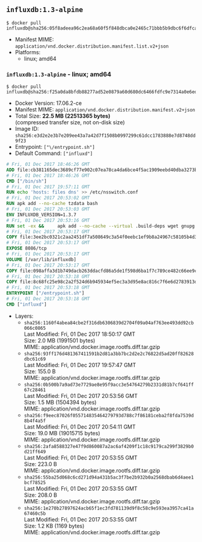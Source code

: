 ## `influxdb:1.3-alpine`

```console
$ docker pull influxdb@sha256:05f8adeea96c2ea68a60f5f848dbca0e2465c71bbb5b9dbc6f6dfca29c6f2618
```

-	Manifest MIME: `application/vnd.docker.distribution.manifest.list.v2+json`
-	Platforms:
	-	linux; amd64

### `influxdb:1.3-alpine` - linux; amd64

```console
$ docker pull influxdb@sha256:f25a0da8bfdb88277ad52e0879a60d680dc6466fdfc9e7314a0e6ed1b47ea807
```

-	Docker Version: 17.06.2-ce
-	Manifest MIME: `application/vnd.docker.distribution.manifest.v2+json`
-	Total Size: **22.5 MB (22513365 bytes)**  
	(compressed transfer size, not on-disk size)
-	Image ID: `sha256:e3d2e2e3b7e209ee43a7a42d7f1508b0997299c61dcc1783888e7d8748dd9f23`
-	Entrypoint: `["\/entrypoint.sh"]`
-	Default Command: `["influxd"]`

```dockerfile
# Fri, 01 Dec 2017 18:46:26 GMT
ADD file:cb381165dec3689cf77e902c07ea78ca4da6bce4f5ac1909eebd40dba3273bfe in / 
# Fri, 01 Dec 2017 18:46:26 GMT
CMD ["/bin/sh"]
# Fri, 01 Dec 2017 19:57:11 GMT
RUN echo 'hosts: files dns' >> /etc/nsswitch.conf
# Fri, 01 Dec 2017 20:53:02 GMT
RUN apk add --no-cache tzdata bash
# Fri, 01 Dec 2017 20:53:03 GMT
ENV INFLUXDB_VERSION=1.3.7
# Fri, 01 Dec 2017 20:53:16 GMT
RUN set -ex &&     apk add --no-cache --virtual .build-deps wget gnupg tar ca-certificates &&     update-ca-certificates &&     for key in         05CE15085FC09D18E99EFB22684A14CF2582E0C5 ;     do         gpg --keyserver ha.pool.sks-keyservers.net --recv-keys "$key" ||         gpg --keyserver pgp.mit.edu --recv-keys "$key" ||         gpg --keyserver keyserver.pgp.com --recv-keys "$key" ;     done &&     wget -q https://dl.influxdata.com/influxdb/releases/influxdb-${INFLUXDB_VERSION}-static_linux_amd64.tar.gz.asc &&     wget -q https://dl.influxdata.com/influxdb/releases/influxdb-${INFLUXDB_VERSION}-static_linux_amd64.tar.gz &&     gpg --batch --verify influxdb-${INFLUXDB_VERSION}-static_linux_amd64.tar.gz.asc influxdb-${INFLUXDB_VERSION}-static_linux_amd64.tar.gz &&     mkdir -p /usr/src &&     tar -C /usr/src -xzf influxdb-${INFLUXDB_VERSION}-static_linux_amd64.tar.gz &&     rm -f /usr/src/influxdb-*/influxdb.conf &&     chmod +x /usr/src/influxdb-*/* &&     cp -a /usr/src/influxdb-*/* /usr/bin/ &&     rm -rf *.tar.gz* /usr/src /root/.gnupg &&     apk del .build-deps
# Fri, 01 Dec 2017 20:53:17 GMT
COPY file:3ee2bc0321c2aa2451df7a508649c3a54f0eebc1ef9b8a24967c58105b4d3160 in /etc/influxdb/influxdb.conf 
# Fri, 01 Dec 2017 20:53:17 GMT
EXPOSE 8086/tcp
# Fri, 01 Dec 2017 20:53:17 GMT
VOLUME [/var/lib/influxdb]
# Fri, 01 Dec 2017 20:53:17 GMT
COPY file:098affa3d1b749dacb263ddacfd86a5de1f598d6ba1f7c789ce482c66ee9c80b in /entrypoint.sh 
# Fri, 01 Dec 2017 20:53:18 GMT
COPY file:8c68fc25e98c2a2f524d6b945934ef5ec3a3d95e8ac816c7f6e6d2783913da7a in /init-influxdb.sh 
# Fri, 01 Dec 2017 20:53:18 GMT
ENTRYPOINT ["/entrypoint.sh"]
# Fri, 01 Dec 2017 20:53:18 GMT
CMD ["influxd"]
```

-	Layers:
	-	`sha256:1160f4abea84cbe2f316db6306839d2704f09a04af763ee493dd92cb066c0865`  
		Last Modified: Fri, 01 Dec 2017 18:50:17 GMT  
		Size: 2.0 MB (1991501 bytes)  
		MIME: application/vnd.docker.image.rootfs.diff.tar.gzip
	-	`sha256:93ff176d481367411591b2d81a3bb7bc2d2e2c76822d5ad20ff82628dbc61c69`  
		Last Modified: Fri, 01 Dec 2017 19:57:47 GMT  
		Size: 155.0 B  
		MIME: application/vnd.docker.image.rootfs.diff.tar.gzip
	-	`sha256:0b500b7a9ad73e7729ae8e95f9acc3e54764279b2331d81b7cf641ff67c28461`  
		Last Modified: Fri, 01 Dec 2017 20:53:56 GMT  
		Size: 1.5 MB (1504394 bytes)  
		MIME: application/vnd.docker.image.rootfs.diff.tar.gzip
	-	`sha256:f9eec87026f055714835464279793d788c7f86181ceba2f8fda7539d8b4f4a5f`  
		Last Modified: Fri, 01 Dec 2017 20:54:11 GMT  
		Size: 19.0 MB (19015715 bytes)  
		MIME: application/vnd.docker.image.rootfs.diff.tar.gzip
	-	`sha256:2afa8588327e47f9d860087a2ac6af4209f1c18c9179ca299f3829b0d21ff649`  
		Last Modified: Fri, 01 Dec 2017 20:53:55 GMT  
		Size: 223.0 B  
		MIME: application/vnd.docker.image.rootfs.diff.tar.gzip
	-	`sha256:55ba25d068c6cd271d94a431b5ac3f7be2b932b0a2568dbab6d4aee1bcf78525`  
		Last Modified: Fri, 01 Dec 2017 20:53:55 GMT  
		Size: 208.0 B  
		MIME: application/vnd.docker.image.rootfs.diff.tar.gzip
	-	`sha256:1e270b27897624acb65f1ec3fd781139d9f8c58c9e593ea3957ca41a67460c5b`  
		Last Modified: Fri, 01 Dec 2017 20:53:55 GMT  
		Size: 1.2 KB (1169 bytes)  
		MIME: application/vnd.docker.image.rootfs.diff.tar.gzip
